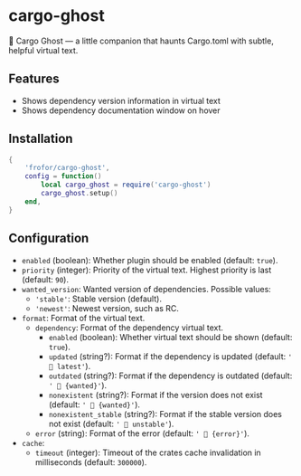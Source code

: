 # cargo-ghost

👻 Cargo Ghost — a little companion that haunts Cargo.toml with subtle, helpful virtual text.

## Features

- Shows dependency version information in virtual text
- Shows dependency documentation window on hover

## Installation

```lua
{
	'frofor/cargo-ghost',
	config = function()
		local cargo_ghost = require('cargo-ghost')
		cargo_ghost.setup()
	end,
}
```

## Configuration

- `enabled` (boolean): Whether plugin should be enabled (default: `true`).
- `priority` (integer): Priority of the virtual text. Highest priority is last (default: `90`).
- `wanted_version`: Wanted version of dependencies. Possible values:
  - `'stable'`: Stable version (default).
  - `'newest'`: Newest version, such as RC.
- `format`: Format of the virtual text.
  - `dependency`: Format of the dependency virtual text.
    - `enabled` (boolean): Whether virtual text should be shown (default: `true`).
    - `updated` (string?): Format if the dependency is updated (default: `'  latest'`).
    - `outdated` (string?): Format if the dependency is outdated (default: `' 󰇚 {wanted}'`).
    - `nonexistent` (string?): Format if the version does not exist (default: `'  {wanted}'`).
    - `nonexistent_stable` (string?): Format if the stable version does not exist (default: `'  unstable'`).
  - `error` (string): Format of the error (default: `'  {error}'`).
- `cache`:
  - `timeout` (integer): Timeout of the crates cache invalidation in milliseconds (default: `300000`).
